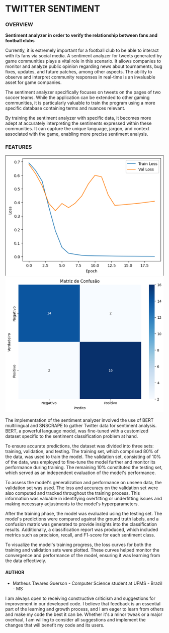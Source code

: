 # TWITTER SENTIMENT

### **OVERVIEW**

**Sentiment analyzer in order to verify the relationship between fans and football clubs**

Currently, it is extremely important for a football club to be able to interact with its fans via social media.
A sentiment analyzer for tweets generated by game communities plays a vital role in this scenario. It allows companies to monitor and analyze public opinion regarding news about tournaments, bug fixes, updates, and future patches, among other aspects. The ability to observe and interpret community responses in real-time is an invaluable asset for game companies.

The sentiment analyzer specifically focuses on tweets on the pages of two soccer teams. While the application can be extended to other gaming communities, it is particularly valuable to train the program using a more specific database containing terms and nuances relevant.

By training the sentiment analyzer with specific data, it becomes more adept at accurately interpreting the sentiments expressed within these communities. It can capture the unique language, jargon, and context associated with the game, enabling more precise sentiment analysis.

### **FEATURES**

![Train-Val Loss](train-loss.png)
![Confusion Matrix](confusion-matrix.png)

The implementation of the sentiment analyzer involved the use of BERT multilingual and SNSCRAPE to gather Twitter data for sentiment analysis. BERT, a powerful language model, was fine-tuned with a customized dataset specific to the sentiment classification problem at hand.

To ensure accurate predictions, the dataset was divided into three sets: training, validation, and testing. The training set, which comprised 80% of the data, was used to train the model. The validation set, consisting of 10% of the data, was employed to fine-tune the model further and monitor its performance during training. The remaining 10% constituted the testing set, which served as an independent evaluation of the model's performance.

To assess the model's generalization and performance on unseen data, the validation set was used. The loss and accuracy on the validation set were also computed and tracked throughout the training process. This information was valuable in identifying overfitting or underfitting issues and making necessary adjustments to the model's hyperparameters.

After the training phase, the model was evaluated using the testing set. The model's predictions were compared against the ground truth labels, and a confusion matrix was generated to provide insights into the classification results. Additionally, a classification report was produced, which included metrics such as precision, recall, and F1-score for each sentiment class.

To visualize the model's training progress, the loss curves for both the training and validation sets were plotted. These curves helped monitor the convergence and performance of the model, ensuring it was learning from the data effectively.

#### **AUTHOR**

- Matheus Tavares Guerson - Computer Science student at UFMS - Brazil - MS

I am always open to receiving constructive criticism and suggestions for improvement in our developed code. I believe that feedback is an essential part of the learning and growth process, and I am eager to learn from others and make my code the best it can be. Whether it's a minor tweak or a major overhaul, I am willing to consider all suggestions and implement the changes that will benefit my code and its users.
